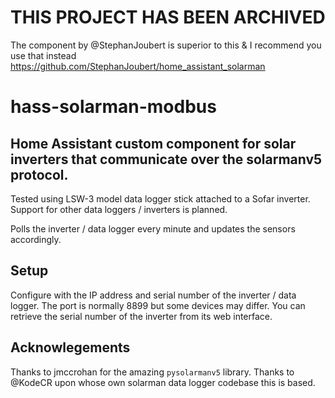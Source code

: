 # THIS PROJECT HAS BEEN ARCHIVED
The component by @StephanJoubert is superior to this & I recommend you use that instead https://github.com/StephanJoubert/home_assistant_solarman
# hass-solarman-modbus

## Home Assistant custom component for solar inverters that communicate over the solarmanv5 protocol.

Tested using LSW-3 model data logger stick attached to a Sofar inverter. Support for other data loggers / inverters is planned.

Polls the inverter / data logger every minute and updates the sensors accordingly.

## Setup
Configure with the IP address and serial number of the inverter / data logger. The port is normally 8899 but some devices may differ. You can retrieve the serial number of the inverter from its web interface.

## Acknowlegements
Thanks to jmccrohan for the amazing `pysolarmanv5` library.
Thanks to @KodeCR upon whose own solarman data logger codebase this is based.